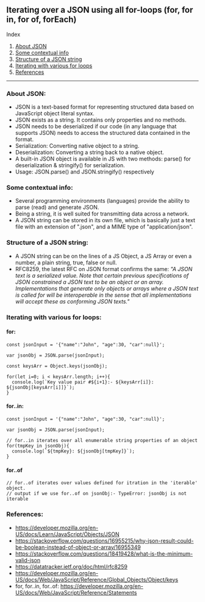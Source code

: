 ## Iterating over a JSON using all for-loops (for, for in, for of, forEach)

Index
1. [About JSON](#About-JSON)
2. [Some contextual info](#Some-contextual-info)
3. [Structure of a JSON string](#Structure-of-a-JSON-string)
4. [Iterating with various for loops](#Iterating-with-various-for-loops)
5. [References](#References)
---

### About JSON:
* JSON is a text-based format for representing structured data based on JavaScript object literal syntax.
* JSON exists as a string. It contains only properties and no methods.
* JSON needs to be deserialized if our code (in any language that supports JSON) needs to access the structured data contained in the format.
* Serialization: Converting native object to a string.
* Deserialization: Converting a string back to a native object.
* A built-in JSON object is available in JS with two methods: parse() for deserialization & stringify() for serialization.
* Usage: JSON.parse() and JSON.stringify() respectively


### Some contextual info:
* Several programming environments (languages) provide the ability to parse (read) and generate JSON. 
* Being a string, it is well suited for transmitting data across a network. 
* A JSON string can be stored in its own file, which is basically just a text file with an extension of ".json", and a MIME type of "application/json".


### Structure of a JSON string:
* A JSON string can be on the lines of a JS Object, a JS Array or even a number, a plain string, true, false or null.
* RFC8259, the latest RFC on JSON format confirms the same: *"A JSON text is a serialized value. Note that certain previous specifications of JSON constrained a JSON text to be an object or an array. Implementations that generate only objects or arrays where a JSON text is called for will be interoperable in the sense that all implementations will accept these as conforming JSON texts."*

### Iterating with various for loops:
#### for:
```
const jsonInput = '{"name":"John", "age":30, "car":null}';

var jsonObj = JSON.parse(jsonInput);

const keysArr = Object.keys(jsonObj);

for(let i=0; i < keysArr.length; i++){
  console.log(`Key value pair #${i+1}:- ${keysArr[i]}: ${jsonObj[keysArr[i]]}`);
}
```

#### for..in:
```
const jsonInput = '{"name":"John", "age":30, "car":null}';

var jsonObj = JSON.parse(jsonInput);

// for..in iterates over all enumerable string properties of an object
for(tmpKey in jsonObj){
  console.log(`${tmpKey}: ${jsonObj[tmpKey]}`);
}
```

#### for..of
```
// for..of iterates over values defined for itration in the 'iterable' object.
// output if we use for..of on jsonObj:- TypeError: jsonObj is not iterable
```







### References:
* https://developer.mozilla.org/en-US/docs/Learn/JavaScript/Objects/JSON
* https://stackoverflow.com/questions/16955215/why-json-result-could-be-boolean-instead-of-object-or-array/16955349
* https://stackoverflow.com/questions/18419428/what-is-the-minimum-valid-json
* https://datatracker.ietf.org/doc/html/rfc8259
* https://developer.mozilla.org/en-US/docs/Web/JavaScript/Reference/Global_Objects/Object/keys
* for, for..in, for..of: https://developer.mozilla.org/en-US/docs/Web/JavaScript/Reference/Statements
